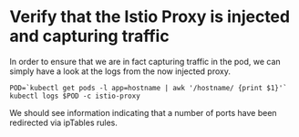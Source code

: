 # Verify that the Istio Proxy is injected and capturing traffic

In order to ensure that we are in fact capturing traffic in the pod, we can simply have a look at the logs from the now injected proxy.

```
POD=`kubectl get pods -l app=hostname | awk '/hostname/ {print $1}'`
kubectl logs $POD -c istio-proxy
```

We should see information indicating that a number of ports have been redirected via ipTables rules.

